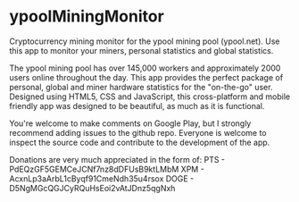 ypoolMiningMonitor
==================

Cryptocurrency mining monitor for the ypool mining pool (ypool.net). Use this app to monitor your miners, personal statistics and global statistics.

The ypool mining pool has over 145,000 workers and approximately 2000 users online throughout the day. This app provides the perfect package of personal, global and miner hardware statistics for the "on-the-go" user. Designed using HTML5, CSS and JavaScript, this cross-platform and mobile friendly app was designed to be beautiful, as much as it is functional.

You're welcome to make comments on Google Play, but I strongly recommend adding issues to the github repo. Everyone is welcome to inspect the source code and contribute to the development of the app.

Donations are very much appreciated in the form of:
PTS - PdEQzGF5GEMCeJCNf7nz8dDFUsB9ktLMbM
XPM - AcxnLp3aArbL1cByqf91CmeNdh35u4rsox
DOGE - D5NgMGcQGJCyRQuHsEoi2vAtJDnz5qgNxh
